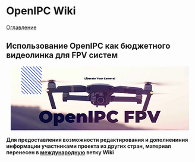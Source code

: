 # OpenIPC Wiki
[Оглавление](../README.md)

Использование OpenIPC как бюджетного видеолинка для FPV систем
--------------------------------

<p align="center">
  <img src="https://github.com/OpenIPC/wiki/blob/master/images/fpv-logo.jpg?raw=true" alt="Logo"/>
</p>

**Для предоставления возможности редактирования и дополнениния информации участниками проекта из других стран, материал перенесен в [международную](../en/fpv.md) ветку Wiki**

